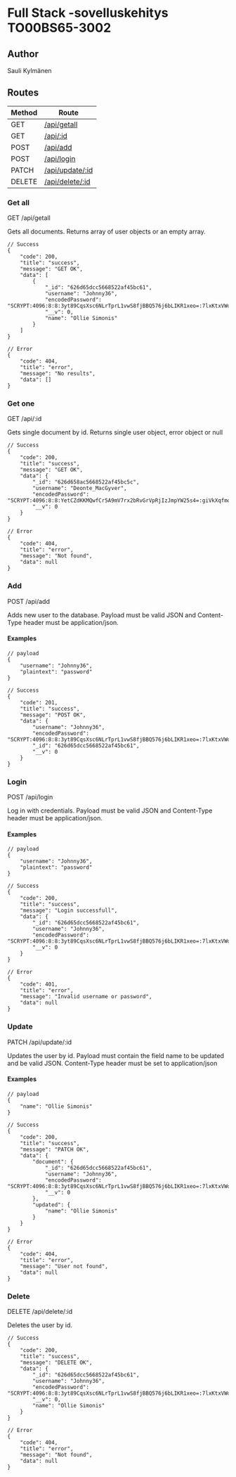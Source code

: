 # Full Stack -sovelluskehitys TO00BS65-3002

## Author

Sauli Kylmänen

## Routes

| Method | Route                      |
| ------ | -------------------------- |
| GET    | [/api/getall](#get-all)    |
| GET    | [/api/:id](#get-one)       |
| POST   | [/api/add](#add)           |
| POST   | [/api/login](#login)       |
| PATCH  | [/api/update/:id](#update) |
| DELETE | [/api/delete/:id](#delete) |

### Get all

GET /api/getall

Gets all documents. Returns array of user objects or an empty array.

```
// Success
{
    "code": 200,
    "title": "success",
    "message": "GET OK",
    "data": [
        {
            "_id": "626d65dcc5668522af45bc61",
            "username": "Johnny36",
            "encodedPassword": "SCRYPT:4096:8:8:3yt89CqsXsc6NLrTprL1vwS8fjBBQ576j6bLIKR1xeo=:7lxKtxVWq3vT8HljUV+ueOLoUTRuLq+y95lO3W/W8m0=",
            "__v": 0,
            "name": "Ollie Simonis"
        }
    ]
}
```

```
// Error
{
    "code": 404,
    "title": "error",
    "message": "No results",
    "data": []
}
```

### Get one

GET /api/:id

Gets single document by id. Returns single user object, error object or null

```
// Success
{
    "code": 200,
    "title": "success",
    "message": "GET OK",
    "data": {
        "_id": "626d658ac5668522af45bc5c",
        "username": "Deonte_MacGyver",
        "encodedPassword": "SCRYPT:4096:8:8:YetCZdKKMQwfCr5A9mV7rx2bRvGrVpRjIzJmpYW25s4=:giVkXqfmqRuGXVBZoA9Irrziij45fIFtQh0/92o3e7E=",
        "__v": 0
    }
}
```

```
// Error
{
    "code": 404,
    "title": "error",
    "message": "Not found",
    "data": null
}
```

### Add

POST /api/add

Adds new user to the database. Payload must be valid JSON and Content-Type header must be application/json.

#### Examples

```
// payload
{
    "username": "Johnny36",
    "plaintext": "password"
}
```

```
// Success
{
    "code": 201,
    "title": "success",
    "message": "POST OK",
    "data": {
        "username": "Johnny36",
        "encodedPassword": "SCRYPT:4096:8:8:3yt89CqsXsc6NLrTprL1vwS8fjBBQ576j6bLIKR1xeo=:7lxKtxVWq3vT8HljUV+ueOLoUTRuLq+y95lO3W/W8m0=",
        "_id": "626d65dcc5668522af45bc61",
        "__v": 0
    }
}
```

### Login

POST /api/login

Log in with credentials. Payload must be valid JSON and Content-Type header must be application/json.

#### Examples

```
// payload
{
    "username": "Johnny36",
    "plaintext": "password"
}
```

```
// Success
{
    "code": 200,
    "title": "success",
    "message": "Login successfull",
    "data": {
        "_id": "626d65dcc5668522af45bc61",
        "username": "Johnny36",
        "encodedPassword": "SCRYPT:4096:8:8:3yt89CqsXsc6NLrTprL1vwS8fjBBQ576j6bLIKR1xeo=:7lxKtxVWq3vT8HljUV+ueOLoUTRuLq+y95lO3W/W8m0=",
        "__v": 0
    }
}
```

```
// Error
{
    "code": 401,
    "title": "error",
    "message": "Invalid username or password",
    "data": null
}
```

### Update

PATCH /api/update/:id

Updates the user by id. Payload must contain the field name to be updated and be valid JSON. Content-Type header must be set to application/json

#### Examples

```
// payload
{
    "name": "Ollie Simonis"
}
```

```
// Success
{
    "code": 200,
    "title": "success",
    "message": "PATCH OK",
    "data": {
        "document": {
            "_id": "626d65dcc5668522af45bc61",
            "username": "Johnny36",
            "encodedPassword": "SCRYPT:4096:8:8:3yt89CqsXsc6NLrTprL1vwS8fjBBQ576j6bLIKR1xeo=:7lxKtxVWq3vT8HljUV+ueOLoUTRuLq+y95lO3W/W8m0=",
            "__v": 0
        },
        "updated": {
            "name": "Ollie Simonis"
        }
    }
}
```

```
// Error
{
    "code": 404,
    "title": "error",
    "message": "User not found",
    "data": null
}
```

### Delete

DELETE /api/delete/:id

Deletes the user by id.

```
// Success
{
    "code": 200,
    "title": "success",
    "message": "DELETE OK",
    "data": {
        "_id": "626d65dcc5668522af45bc61",
        "username": "Johnny36",
        "encodedPassword": "SCRYPT:4096:8:8:3yt89CqsXsc6NLrTprL1vwS8fjBBQ576j6bLIKR1xeo=:7lxKtxVWq3vT8HljUV+ueOLoUTRuLq+y95lO3W/W8m0=",
        "__v": 0,
        "name": "Ollie Simonis"
    }
}
```

```
// Error
{
    "code": 404,
    "title": "error",
    "message": "Not found",
    "data": null
}
```
